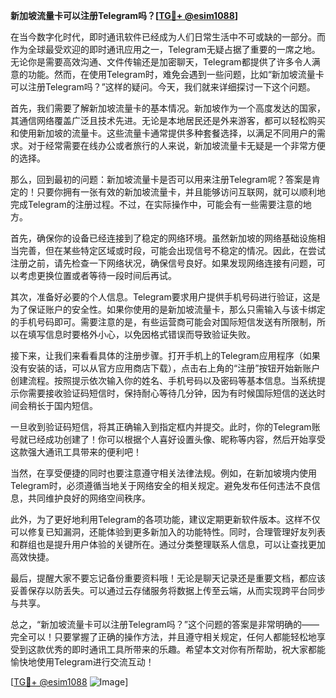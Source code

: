 **新加坡流量卡可以注册Telegram吗？[[TG💪+ @esim1088](https://t.me/s/esim1088)]**

在当今数字化时代，即时通讯软件已经成为人们日常生活中不可或缺的一部分。而作为全球最受欢迎的即时通讯应用之一，Telegram无疑占据了重要的一席之地。无论你是需要高效沟通、文件传输还是加密聊天，Telegram都提供了许多令人满意的功能。然而，在使用Telegram时，难免会遇到一些问题，比如“新加坡流量卡可以注册Telegram吗？”这样的疑问。今天，我们就来详细探讨一下这个问题。

首先，我们需要了解新加坡流量卡的基本情况。新加坡作为一个高度发达的国家，其通信网络覆盖广泛且技术先进。无论是本地居民还是外来游客，都可以轻松购买和使用新加坡的流量卡。这些流量卡通常提供多种套餐选择，以满足不同用户的需求。对于经常需要在线办公或者旅行的人来说，新加坡流量卡无疑是一个非常方便的选择。

那么，回到最初的问题：新加坡流量卡是否可以用来注册Telegram呢？答案是肯定的！只要你拥有一张有效的新加坡流量卡，并且能够访问互联网，就可以顺利地完成Telegram的注册过程。不过，在实际操作中，可能会有一些需要注意的地方。

首先，确保你的设备已经连接到了稳定的网络环境。虽然新加坡的网络基础设施相当完善，但在某些特定区域或时段，可能会出现信号不稳定的情况。因此，在尝试注册之前，请先检查一下网络状况，确保信号良好。如果发现网络连接有问题，可以考虑更换位置或者等待一段时间后再试。

其次，准备好必要的个人信息。Telegram要求用户提供手机号码进行验证，这是为了保证账户的安全性。如果你使用的是新加坡流量卡，那么只需输入与该卡绑定的手机号码即可。需要注意的是，有些运营商可能会对国际短信发送有所限制，所以在填写信息时要格外小心，以免因格式错误而导致验证失败。

接下来，让我们来看看具体的注册步骤。打开手机上的Telegram应用程序（如果没有安装的话，可以从官方应用商店下载），点击右上角的“注册”按钮开始新账户创建流程。按照提示依次输入你的姓名、手机号码以及密码等基本信息。当系统提示你需要接收验证码短信时，保持耐心等待几分钟，因为有时候国际短信的送达时间会稍长于国内短信。

一旦收到验证码短信，将其正确输入到指定框内并提交。此时，你的Telegram账号就已经成功创建了！你可以根据个人喜好设置头像、昵称等内容，然后开始享受这款强大通讯工具带来的便利吧！

当然，在享受便捷的同时也要注意遵守相关法律法规。例如，在新加坡境内使用Telegram时，必须遵循当地关于网络安全的相关规定。避免发布任何违法不良信息，共同维护良好的网络空间秩序。

此外，为了更好地利用Telegram的各项功能，建议定期更新软件版本。这样不仅可以修复已知漏洞，还能体验到更多新加入的功能特性。同时，合理管理好友列表和群组也是提升用户体验的关键所在。通过分类整理联系人信息，可以让查找更加高效快捷。

最后，提醒大家不要忘记备份重要资料哦！无论是聊天记录还是重要文档，都应该妥善保存以防丢失。可以通过云存储服务将数据上传至云端，从而实现跨平台同步与共享。

总之，“新加坡流量卡可以注册Telegram吗？”这个问题的答案是非常明确的——完全可以！只要掌握了正确的操作方法，并且遵守相关规定，任何人都能轻松地享受到这款优秀的即时通讯工具所带来的乐趣。希望本文对你有所帮助，祝大家都能愉快地使用Telegram进行交流互动！

[[TG💪+ @esim1088](https://t.me/s/esim1088) ![Image](https://i.postimg.cc/4NQfJmqS/Snipaste-2025-05-13-00-14-12.png)]